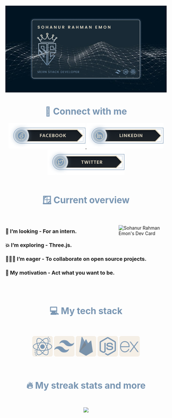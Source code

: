 ![I am a junior web developer](./images/dark.png)

<!-- connection section -->
<div align='center'>
<h1  style='color: #7895B2'> 📨 Connect with me</h1>

<a target='_blank' class='' href='https://facebook.com/m.sohanemon'>
    <img src='./images/buttons/facebook.png'>
</a>
<a target='_blank' class='' href='https://linkedin.com/in/sohanemon'>
    <img src='./images/buttons/linkedin.png'>
</a>
<a target='_blank' class='' href='https://twitter.com/sohanemon'>
    <img src='./images/buttons/twitter.png'>
</a>
</div>

<!-- overview section -->
<br>
<h1 align='center' style='color: #7895B2'> 🪟 Current overview</h1>
<br>

<a  href="https://app.daily.dev/sohanemon"><img align='right'  width="150" src="https://api.daily.dev/devcards/a65c27b2cc174d40bf2c643b7da67366.png?r=hy5" align='center' alt="Sohanur Rahman Emon's Dev Card"/></a>

### 🔎 I’m looking - For an intern.

### 💥 I’m exploring - Three.js.

### 🧑‍🤝‍🧑 I’m eager - To collaborate on open source projects.

### 💪 My motivation - Act what you want to be.

<br>
<br>
<h1 align='center' style='color: #7895B2'> 💻 My tech stack</h1>
<br>

<p id='stack' align='center'>
    <img height='64' src='./images/tech-stack/tech-stack (4).png'>
    <img height='64' src='./images/tech-stack/tech-stack (5).png'>
    <img height='64' src='./images/tech-stack/tech-stack(2).png'>
    <img height='64' src='./images/tech-stack/tech-stack (3).png'>
    <img height='64' src='./images/tech-stack/tech-stack (1).png'>
</p>

<br>
<h1 align='center' style='color: #7895B2'> 🔥 My streak stats and more</h1>
<br>
<p align='center'>
  <img width="50%" src="https://github-readme-streak-stats.herokuapp.com/?user=sohanemon&background=0d1117&sideNums=E8DFCA&sideLabels=AEBDCA&currStreakNum=FB8C00&dates=AEBDCA" />

</p>
<br>
<!--
<p align='center'><img width="50%" align="center" src="https://github-readme-stats.vercel.app/api?username=sohanemon&show_icons=true&locale=en&theme=transparent&bg_color=0d1117&icon_color=E8DFCA&text_color=AEBDCA&title_color=FB8C00" alt="sohanemon" /></p>

<br>
<p align='center'><img width='50%' src="https://github-readme-stats.vercel.app/api/top-langs?username=sohanemon&show_icons=true&locale=en&layout=compact&theme=transparent&bg_color=0d1117&icon_color=E8DFCA&text_color=AEBDCA&title_color=FB8C00" alt="sohanemon" /></p>
-->
